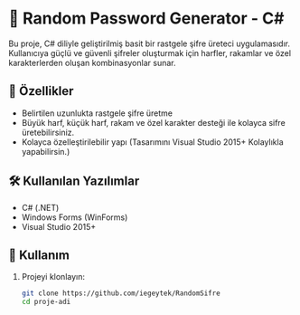 # 🔐 Random Password Generator - C#

Bu proje, C# diliyle geliştirilmiş basit bir rastgele şifre üreteci uygulamasıdır. Kullanıcıya güçlü ve güvenli şifreler oluşturmak için harfler, rakamlar ve özel karakterlerden oluşan kombinasyonlar sunar.

## 📌 Özellikler

- Belirtilen uzunlukta rastgele şifre üretme
- Büyük harf, küçük harf, rakam ve özel karakter desteği ile kolayca sifre üretebilirsiniz.
- Kolayca özelleştirilebilir yapı (Tasarımını Visual Studio 2015+ Kolaylıkla yapabilirsin.)

## 🛠️ Kullanılan Yazılımlar

- C# (.NET)
- Windows Forms (WinForms)
- Visual Studio 2015+


## 🧪 Kullanım

1. Projeyi klonlayın:
   ```bash
   git clone https://github.com/iegeytek/RandomSifre
   cd proje-adi
